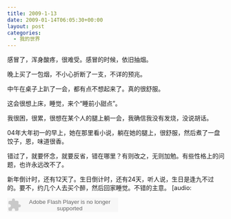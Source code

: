 ```yaml
---
title: 2009-1-13
date: 2009-01-14T06:05:30+00:00
layout: post
categories:
  - 我的世界
---
```


感冒了，浑身酸疼，很难受。感冒的时候，依旧抽烟。

晚上买了一包烟，不小心折断了一支，不详的预兆。

中午在桌子上趴了一会，都有点不想起来了。真的很舒服。

这会很想上床，睡觉，来个“睡前小甜点”。

我很困，很累，很想在某个人的腿上躺一会，我确信我没有发烧，没说胡话。

04年大年初一的早上，她在那里看小说，躺在她的腿上，很舒服，然后煮了一盘饺子，恩，味道很香。

错过了，就要怀念，就要反省，错在哪里？有则改之，无则加勉。有些性格上的问题，也许永远改不了。

新年倒计时，还有12天了。生日倒计时，还有24天，听人说，生日是逢九不过的。要不，约几个人去买个醉，然后回家睡觉。不错的主意。 [audio:

<embed src="http://www.xiami.com/widget/16034005_1339282/singlePlayer.swf" type="application/x-shockwave-flash" width="257" height="33" wmode="transparent"></embed>

